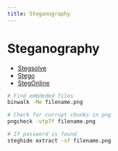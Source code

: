 ```yaml
---
title: Steganography
---
```


# Steganography
- [Stegsolve](https://github.com/zardus/ctf-tools/tree/master/stegsolve)
- [Stego](https://0xrick.github.io/lists/stego/)
- [StegOnline](https://stegonline.georgeom.net/upload)
  
```bash
# Find embdeded files
binwalk -Me filename.png

# Check for corrupt chunks in png
pngcheck -vtp7f filename.png

# If password is found
steghide extract -sf filename.png
```